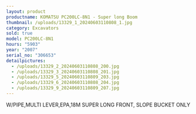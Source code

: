 ```yaml
---
layout: product
productname: KOMATSU PC200LC-8N1 - Super long Boom
thumbnail: /uploads/13329_1_20240603110808_1.jpg
category: Excavators
sold: true
model: PC200LC-8N1
hours: "5903"
year: "2007"
serial_no: "306653"
detailpictures:
  - /uploads/13329_2_20240603110808_200.jpg
  - /uploads/13329_3_20240603110808_201.jpg
  - /uploads/13329_5_20240603110809_203.jpg
  - /uploads/13329_6_20240603110808_204.jpg
  - /uploads/13329_9_20240603110809_207.jpg
---
```

W/PIPE,MULTI LEVER,EPA,18M SUPER LONG FRONT, SLOPE BUCKET ONLY